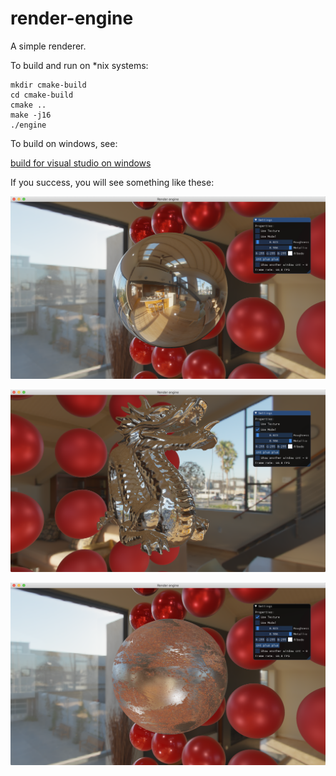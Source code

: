 # render-engine

A simple renderer.

To build and run on *nix systems:

```
mkdir cmake-build
cd cmake-build
cmake ..
make -j16
./engine
```

To build on windows, see:

[build for visual studio on windows](doc/How-to-build-under-M$-Windows.md)

If you success, you will see something like these:

![screenshot1](doc/screenshot1.png)

![screenshot3](doc/screenshot3.png)

![screenshot2](doc/screenshot2.png)